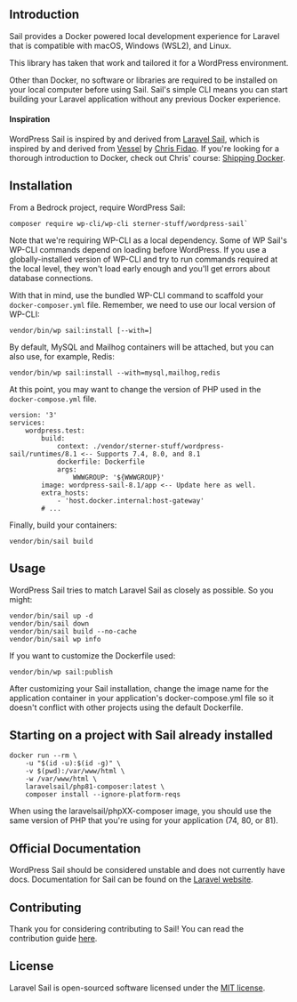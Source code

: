 ## Introduction

Sail provides a Docker powered local development experience for Laravel that is compatible with macOS, Windows (WSL2), and Linux.

This library has taken that work and tailored it for a WordPress environment.

Other than Docker, no software or libraries are required to be installed on your local computer before using Sail. Sail's simple CLI means you can start building your Laravel application without any previous Docker experience.

#### Inspiration

WordPress Sail is inspired by and derived from [Laravel Sail](https://github.com/laravel/sail), which is inspired by and derived from [Vessel](https://github.com/shipping-docker/vessel) by [Chris Fidao](https://github.com/fideloper). If you're looking for a thorough introduction to Docker, check out Chris' course: [Shipping Docker](https://serversforhackers.com/shipping-docker).

## Installation

From a Bedrock project, require WordPress Sail:

```
composer require wp-cli/wp-cli sterner-stuff/wordpress-sail`
```

Note that we're requiring WP-CLI as a local dependency. Some of WP Sail's WP-CLI commands depend on loading before WordPress. If you use a globally-installed version of WP-CLI and try to run commands required at the local level, they won't load early enough and you'll get errors about database connections.

With that in mind, use the bundled WP-CLI command to scaffold your `docker-composer.yml` file. Remember, we need to use our local version of WP-CLI:

```
vendor/bin/wp sail:install [--with=]
```

By default, MySQL and Mailhog containers will be attached, but you can also use, for example, Redis:

```
vendor/bin/wp sail:install --with=mysql,mailhog,redis
```

At this point, you may want to change the version of PHP used in the `docker-compose.yml` file.

```
version: '3'
services:
    wordpress.test:
        build:
            context: ./vendor/sterner-stuff/wordpress-sail/runtimes/8.1 <-- Supports 7.4, 8.0, and 8.1
            dockerfile: Dockerfile
            args:
                WWWGROUP: '${WWWGROUP}'
        image: wordpress-sail-8.1/app <-- Update here as well.
        extra_hosts:
            - 'host.docker.internal:host-gateway'
        # ...
```

Finally, build your containers:

```
vendor/bin/sail build
```

## Usage

WordPress Sail tries to match Laravel Sail as closely as possible. So you might:

```
vendor/bin/sail up -d
vendor/bin/sail down
vendor/bin/sail build --no-cache
vendor/bin/sail wp info
```

If you want to customize the Dockerfile used:

```
vendor/bin/wp sail:publish
```

After customizing your Sail installation, change the image name for the application container in your application's docker-compose.yml file so it doesn't conflict with other projects using the default Dockerfile.

## Starting on a project with Sail already installed

```
docker run --rm \
    -u "$(id -u):$(id -g)" \
    -v $(pwd):/var/www/html \
    -w /var/www/html \
    laravelsail/php81-composer:latest \
    composer install --ignore-platform-reqs
```

When using the laravelsail/phpXX-composer image, you should use the same version of PHP that you're using for your application (74, 80, or 81).

## Official Documentation

WordPress Sail should be considered unstable and does not currently have docs. Documentation for Sail can be found on the [Laravel website](https://laravel.com/docs/sail).

## Contributing

Thank you for considering contributing to Sail! You can read the contribution guide [here](.github/CONTRIBUTING.md).

## License

Laravel Sail is open-sourced software licensed under the [MIT license](LICENSE.md).
